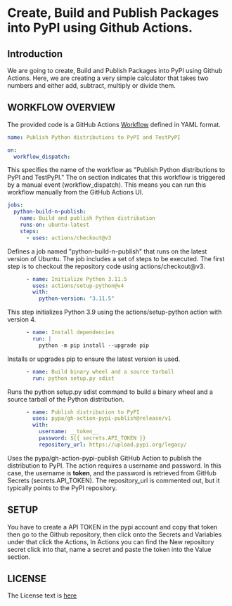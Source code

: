 # Create, Build and Publish Packages into PyPI using Github Actions.

## Introduction

We are going to create, Build and Publish Packages into PyPI using Github Actions. Here, we are creating a very simple calculator that takes two numbers and either add, subtract, multiply or divide them.

## WORKFLOW OVERVIEW

The provided code is a GitHub Actions [Workflow](https://github.com/VismayaM-2003/packages-yaml/blob/main/.github/workflows/python-publish.yml) defined in YAML format.

```yaml
name: Publish Python distributions to PyPI and TestPyPI

on:
  workflow_dispatch:

```
This specifies the name of the workflow as "Publish Python distributions to PyPI and TestPyPI." The on section indicates that this workflow is triggered by a manual event (workflow_dispatch). This means you can run this workflow manually from the GitHub Actions UI.

```yaml
jobs:
  python-build-n-publish:
    name: Build and publish Python distribution
    runs-on: ubuntu-latest
    steps:
      - uses: actions/checkout@v3

```
Defines a job named "python-build-n-publish" that runs on the latest version of Ubuntu. The job includes a set of steps to be executed. The first step is to checkout the repository code using actions/checkout@v3.

```yaml
      - name: Initialize Python 3.11.5
        uses: actions/setup-python@v4
        with:
          python-version: "3.11.5"

```
This step initializes Python 3.9 using the actions/setup-python action with version 4. 

```yaml
      - name: Install dependencies
        run: |
          python -m pip install --upgrade pip
```
Installs or upgrades pip to ensure the latest version is used.

```yaml
      - name: Build binary wheel and a source tarball
        run: python setup.py sdist

```
Runs the python setup.py sdist command to build a binary wheel and a source tarball of the Python distribution.

```yaml
      - name: Publish distribution to PyPI
        uses: pypa/gh-action-pypi-publish@release/v1
        with:
          username: __token__
          password: ${{ secrets.API_TOKEN }}
          repository_url: https://upload.pypi.org/legacy/

```
Uses the pypa/gh-action-pypi-publish GitHub Action to publish the distribution to PyPI. The action requires a username and password. In this case, the username is __token__, and the password is retrieved from GitHub Secrets (secrets.API_TOKEN). The repository_url is commented out, but it typically points to the PyPI repository.

## SETUP

You have to create a API TOKEN in the pypi account and copy that token then go to the Github repository, then click onto the Secrets and Variables under that click the Actions, In Actions you can find the New repository secret click into that, name a secret and paste the token into the Value section.

## LICENSE

The License text is [here](https://github.com/VismayaM-2003/packages-yaml/blob/main/LICENSE.txt)

